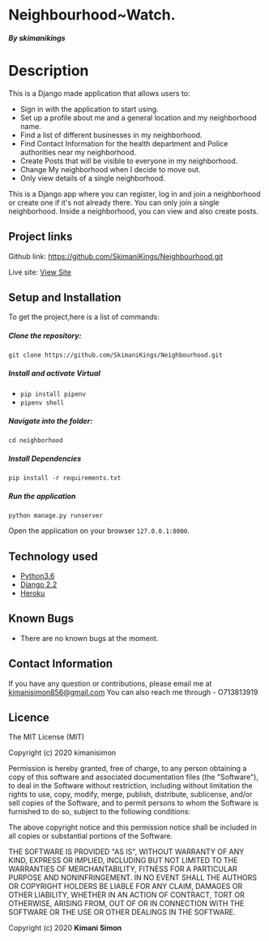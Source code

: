 # Neighbourhood~Watch.

##### By skimanikings


# Description  
This is a Django made application that allows users to: 
* Sign in with the application to start using.
* Set up a profile about me and a general location and my neighborhood name.
* Find a list of different businesses in my neighborhood.
* Find Contact Information for the health department and Police authorities near my neighborhood.
* Create Posts that will be visible to everyone in my neighborhood.
* Change My neighborhood when I decide to move out.
* Only view details of a single neighborhood.  

This is a Django app where you can register, log in and join a neighborhood or create one if it's not already there. You can only join a single neighborhood. Inside a neighborhood, you can view and also create posts.

 
## Project links
Github link:  https://github.com/SkimaniKings/Neighbourhood.git 

Live site: [View Site]( https://tinghoods.herokuapp.com/)

  
## Setup and Installation  
To get the project,here is a list of commands: 
  
##### Clone the repository:  
`git clone https://github.com/SkimaniKings/Neighbourhood.git `

##### Install and activate Virtual  

- `pip install pipenv` 
- `pipenv shell`



##### Navigate into the folder:
 
`cd neighborhood`

##### Install Dependencies  
 
 `pip install -r requirements.txt`  

##### Run the application  
 
 `python manage.py runserver`

Open the application on your browser `127.0.0.1:8000`.  
 
 
 
## Technology used  
  
* [Python3.6](https://www.python.org/)  
* [Django 2.2](https://docs.djangoproject.com/en/1.1/)  
* [Heroku](https://heroku.com)  
  
  
## Known Bugs  
* There are no known bugs at the moment.
  
## Contact Information   
If you have any question or contributions, please email me at kimanisimon856@gmail.com 
You can also reach me through - O713813919

## Licence
The MIT License (MIT)

Copyright (c) 2020 kimanisimon

Permission is hereby granted, free of charge, to any person obtaining a copy of this software and associated documentation files (the "Software"), to deal in the Software without restriction, including without limitation the rights to use, copy, modify, merge, publish, distribute, sublicense, and/or sell copies of the Software, and to permit persons to whom the Software is furnished to do so, subject to the following conditions:

The above copyright notice and this permission notice shall be included in all copies or substantial portions of the Software.

THE SOFTWARE IS PROVIDED "AS IS", WITHOUT WARRANTY OF ANY KIND, EXPRESS OR IMPLIED, INCLUDING BUT NOT LIMITED TO THE WARRANTIES OF MERCHANTABILITY, FITNESS FOR A PARTICULAR PURPOSE AND NONINFRINGEMENT. IN NO EVENT SHALL THE AUTHORS OR COPYRIGHT HOLDERS BE LIABLE FOR ANY CLAIM, DAMAGES OR OTHER LIABILITY, WHETHER IN AN ACTION OF CONTRACT, TORT OR OTHERWISE, ARISING FROM, OUT OF OR IN CONNECTION WITH THE SOFTWARE OR THE USE OR OTHER DEALINGS IN THE SOFTWARE.
  


 Copyright (c) 2020 **Kimani Simon** 